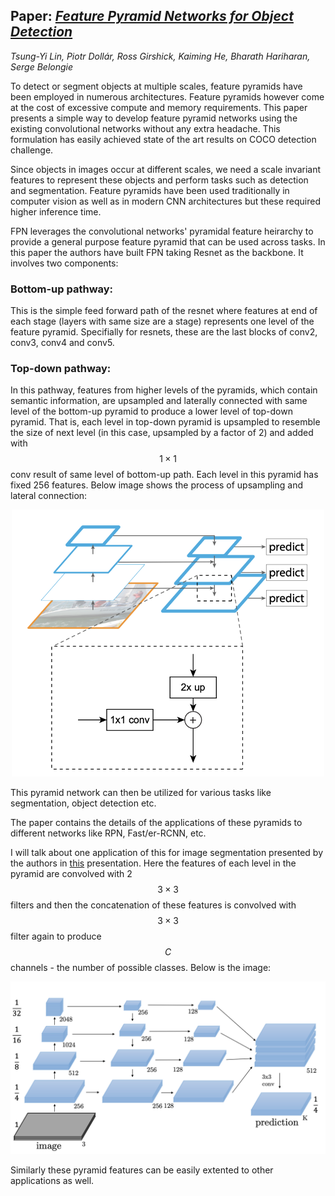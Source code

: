 ## Paper: [_**Feature Pyramid Networks for Object Detection**_](https://arxiv.org/abs/1612.03144)

*Tsung-Yi Lin, Piotr Dollár, Ross Girshick, Kaiming He, Bharath Hariharan, Serge Belongie*

To detect or segment objects at multiple scales, feature pyramids have been employed in numerous architectures. Feature pyramids however come at the cost of excessive compute and memory requirements. This paper presents a simple way to develop feature pyramid networks using the existing convolutional networks without any extra headache. This formulation has easily achieved state of the art results on COCO detection challenge.

Since objects in images occur at different scales, we need a scale invariant features to represent these objects and perform tasks such as detection and segmentation. Feature pyramids have been used traditionally in computer vision as well as in modern CNN architectures but these required higher inference time.

FPN leverages the convolutional networks' pyramidal feature heirarchy to provide a general purpose feature pyramid that can be used across tasks. In this paper the authors have built FPN taking Resnet as the backbone. It involves two components:

### __Bottom-up pathway__:

This is the simple feed forward path of the resnet where features at end of each stage (layers with same size are a stage) represents one level of the feature pyramid. Specifially for resnets, these are the last blocks of conv2, conv3, conv4 and conv5.

### __Top-down pathway__:

In this pathway, features from higher levels of the pyramids, which contain semantic information, are upsampled and laterally connected with same level of the bottom-up pyramid to produce a lower level of top-down pyramid. That is, each level in top-down pyramid is upsampled to resemble the size of next level (in this case, upsampled by a factor of 2) and added with $$1\times1$$ conv result of same level of bottom-up path. Each level in this pyramid has fixed 256 features. Below image shows the process of upsampling and lateral connection:

<div style="text-align:center"><img src="../images/fpn/1.png" width="500"></div>

This pyramid network can then be utilized for various tasks like segmentation, object detection etc.

The paper contains the details of the applications of these pyramids to different networks like RPN, Fast/er-RCNN, etc.

I will talk about one application of this for image segmentation presented by the authors in [this](http://presentations.cocodataset.org/COCO17-Stuff-FAIR.pdf) presentation. Here the features of each level in the pyramid are convolved with 2 $$3\times3$$ filters and then the concatenation of these features is convolved with $$3\times3$$ filter again to produce $$C$$ channels - the number of possible classes. Below is the image:

<img src="../images/fpn/2.png">



Similarly these pyramid features can be easily extented to other applications as well.